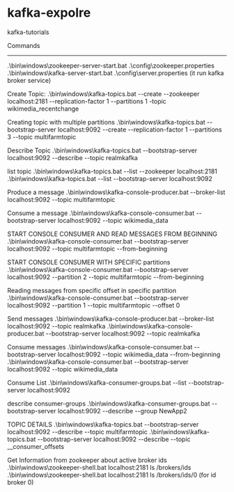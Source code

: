 # kafka-expolre
kafka-tutorials


Commands
*********************************

.\bin\windows\zookeeper-server-start.bat .\config\zookeeper.properties
.\bin\windows\kafka-server-start.bat .\config\server.properties   (it run kafka broker service)

Create Topic:
.\bin\windows\kafka-topics.bat --create --zookeeper localhost:2181 --replication-factor 1 --partitions 1 -topic wikimedia_recentchange

Creating topic with multiple partitions
.\bin\windows\kafka-topics.bat --bootstrap-server localhost:9092 --create --replication-factor 1 --partitions 3 --topic multifarmtopic

Describe Topic
.\bin\windows\kafka-topics.bat --bootstrap-server localhost:9092 --describe --topic realmkafka

list topic
.\bin\windows\kafka-topics.bat --list --zookeeper localhost:2181
.\bin\windows\kafka-topics.bat --list --bootstrap-server localhost:9092

Produce a message
.\bin\windows\kafka-console-producer.bat --broker-list localhost:9092 --topic multifarmtopic

Consume a message
.\bin\windows\kafka-console-consumer.bat --bootstrap-server localhost:9092 --topic wikimedia_data


START CONSOLE CONSUMER AND READ MESSAGES FROM BEGINNING
.\bin\windows\kafka-console-consumer.bat --bootstrap-server localhost:9092 --topic multifarmtopic --from-beginning

START CONSOLE CONSUMER WITH SPECIFIC partitions
.\bin\windows\kafka-console-consumer.bat --bootstrap-server localhost:9092 --partition 2 --topic multifarmtopic --from-beginning

Reading messages from specific offset in specific partition
.\bin\windows\kafka-console-consumer.bat --bootstrap-server localhost:9092 --partition 1 --topic multifarmtopic --offset 0


Send messages
.\bin\windows\kafka-console-producer.bat --broker-list localhost:9092 --topic realmkafka
.\bin\windows\kafka-console-producer.bat --bootstrap-server localhost:9092 --topic realmkafka


Consume messages
.\bin\windows\kafka-console-consumer.bat --bootstrap-server localhost:9092 --topic wikimedia_data  --from-beginning
.\bin\windows\kafka-console-consumer.bat --bootstrap-server localhost:9092 --topic wikimedia_data


Consume List
.\bin\windows\kafka-consumer-groups.bat --list --bootstrap-server localhost:9092


describe consumer-groups
.\bin\windows\kafka-consumer-groups.bat --bootstrap-server localhost:9092 --describe --group NewApp2

TOPIC DETAILS
.\bin\windows\kafka-topics.bat --bootstrap-server localhost:9092 --describe --topic multifarmtopic
.\bin\windows\kafka-topics.bat --bootstrap-server localhost:9092 --describe --topic __consumer_offsets


Get Information from zookeeper about active broker ids
.\bin\windows\zookeeper-shell.bat localhost:2181  ls /brokers/ids
.\bin\windows\zookeeper-shell.bat localhost:2181  ls /brokers/ids/0  (for id broker 0)




